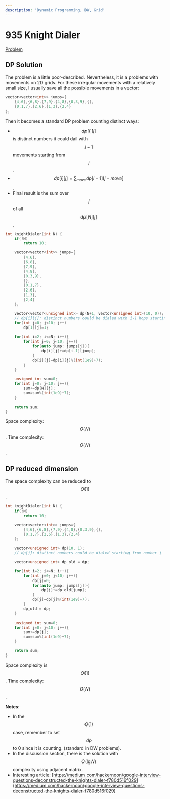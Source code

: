 ```yaml
---
description: 'Dynamic Programming, DW, Grid'
---
```


# 935 Knight Dialer

[Problem](https://leetcode.com/problems/knight-dialer/)

## DP Solution

The problem is a little poor-described. Nevertheless, it is a problems with movements on 2D grids. For these irregular movements with a relatively small size, I usually save all the possible movements in a vector:

```cpp
vector<vector<int>> jumps={
    {4,6},{6,8},{7,9},{4,8},{0,3,9},{},
    {0,1,7},{2,6},{1,3},{2,4}
};
```

Then it becomes a standard DP problem counting distinct ways:

* $$dp[i][j]$$ is distinct numbers it could dail with $$i-1$$ movements starting from $$j$$.
* $$dp[i][j]=\sum_{move}dp[i-1][j-move]$$. 
* Final result is the sum over $$j$$ of all $$dp[N][j]$$.

```cpp
int knightDialer(int N) {
    if(!N)
        return 10;

    vector<vector<int>> jumps={
        {4,6},
        {6,8},
        {7,9},
        {4,8},
        {0,3,9},
        {},
        {0,1,7},
        {2,6},
        {1,3},
        {2,4}
    };

    vector<vector<unsigned int>> dp(N+1, vector<unsigned int>(10, 0));
    // dp[i][j]: distinct numbers could be dialed with i-1 hops starting from number j
    for(int j=0; j<10; j++)
        dp[1][j]=1;

    for(int i=2; i<=N; i++){
        for(int j=0; j<10; j++){
            for(auto jump: jumps[j]){
                dp[i][j]+=dp[i-1][jump];
            }
            dp[i][j]=dp[i][j]%(int(1e9)+7);
        }
    }

    unsigned int sum=0;
    for(int j=0; j<10; j++){
        sum+=dp[N][j];
        sum=sum%(int(1e9)+7);
    }

    return sum;
}
```

Space complexity: $$O(N)$$. Time complexity: $$O(N)$$.

## DP reduced dimension

The space complexity can be reduced to $$O(1)$$.

```cpp
int knightDialer(int N) {
    if(!N)
        return 10;

    vector<vector<int>> jumps={
        {4,6},{6,8},{7,9},{4,8},{0,3,9},{},
        {0,1,7},{2,6},{1,3},{2,4}
    };

    vector<unsigned int> dp(10, 1);
    // dp[j]: distinct numbers could be dialed starting from number j

    vector<unsigned int> dp_old = dp;

    for(int i=2; i<=N; i++){
        for(int j=0; j<10; j++){
            dp[j]=0;
            for(auto jump: jumps[j]){
                dp[j]+=dp_old[jump];
            }
            dp[j]=dp[j]%(int(1e9)+7);
        }
        dp_old = dp;
    }

    unsigned int sum=0;
    for(int j=0; j<10; j++){
        sum+=dp[j];
        sum=sum%(int(1e9)+7);
    }

    return sum;
}
```

Space complexity is $$O(1)$$. Time complexity: $$O(N)$$.

**Notes:**

* In the $$O(1)$$ case, remember to set $$dp$$ to 0 since it is counting. \(standard in DW problems\).
* In the discussion section, there is the solution with $$O(\lg N)$$ complexity using adjacent matrix.
* Interesting article: [https://medium.com/hackernoon/google-interview-questions-deconstructed-the-knights-dialer-f780d516f029](https://medium.com/hackernoon/google-interview-questions-deconstructed-the-knights-dialer-f780d516f029)

